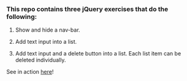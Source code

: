 ### This repo contains three jQuery exercises that do the following:

1. Show and hide a nav-bar.

2. Add text input into a list.

3. Add text input and a delete button into a list. Each list item can be
   deleted individually.

See in action
[here](file:///Users/jennypenfield/Documents/tiy/Homework/event-listeners/index.html?guest-name=)!
